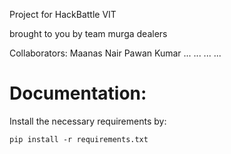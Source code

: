 Project for HackBattle VIT

brought to you by team murga dealers

Collaborators: 
Maanas Nair
Pawan Kumar
...
...
...
...

# Documentation:

Install the necessary requirements by:
```
pip install -r requirements.txt
```
